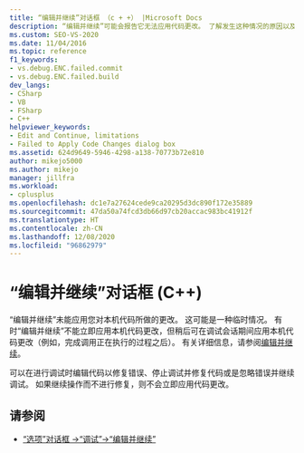 ```yaml
---
title: “编辑并继续”对话框 （c + +） |Microsoft Docs
description: “编辑并继续”可能会报告它无法应用代码更改。 了解发生这种情况的原因以及可以执行的操作。
ms.custom: SEO-VS-2020
ms.date: 11/04/2016
ms.topic: reference
f1_keywords:
- vs.debug.ENC.failed.commit
- vs.debug.ENC.failed.build
dev_langs:
- CSharp
- VB
- FSharp
- C++
helpviewer_keywords:
- Edit and Continue, limitations
- Failed to Apply Code Changes dialog box
ms.assetid: 624d9649-5946-4298-a138-70773b72e810
author: mikejo5000
ms.author: mikejo
manager: jillfra
ms.workload:
- cplusplus
ms.openlocfilehash: dc1e7a27624cede9ca20295d3dc890f172e35889
ms.sourcegitcommit: 47da50a74fcd3db66d97cb20accac983bc41912f
ms.translationtype: HT
ms.contentlocale: zh-CN
ms.lasthandoff: 12/08/2020
ms.locfileid: "96862979"
---
```

# <a name="edit-and-continue-dialog-box-c"></a>“编辑并继续”对话框 (C++)
“编辑并继续”未能应用您对本机代码所做的更改。 这可能是一种临时情况。 有时“编辑并继续”不能立即应用本机代码更改，但稍后可在调试会话期间应用本机代码更改（例如，完成调用正在执行的过程之后）。 有关详细信息，请参阅[编辑并继续](../debugger/edit-and-continue.md)。

 可以在进行调试时编辑代码以修复错误、停止调试并修复代码或是忽略错误并继续调试。 如果继续操作而不进行修复，则不会立即应用代码更改。

## <a name="see-also"></a>请参阅
- [“选项”对话框 ->“调试”->“编辑并继续”](./edit-and-continue.md)
